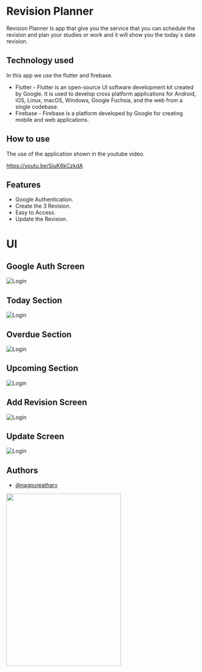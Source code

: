
# Revision Planner

Revision Planner Is app that give you the service that you can schedule the revision and plan your studies or work and it will show you the today`s date revision.



## Technology used

In this app we use the flutter and firebase.

- Flutter - Flutter is an open-source UI software development kit created by Google. It is used to develop cross platform applications for Android, iOS, Linux, macOS, Windows, Google Fuchsia, and the web from a single codebase. 
- Firebase - Firebase is a platform developed by Google for creating mobile and web applications. 
## How to use

The use of the application shown in the youtube video.

https://youtu.be/SiuK6kCzkdA


## Features

- Google Authentication.
- Create the 3 Revision.
- Easy to Access.
- Update the Revision.



# UI

## Google Auth Screen 

![Login](https://github.com/nagpureatharv/Revision-Planner/blob/master/screenshots/GoogleAuth_Screen.png?raw=true)

## Today Section

![Login](https://github.com/nagpureatharv/Revision-Planner/blob/master/screenshots/Today_Screen.png?raw=true)

## Overdue Section

![Login](https://github.com/nagpureatharv/Revision-Planner/blob/master/screenshots/Overdue_Screen.png?raw=true)

## Upcoming Section

![Login](https://github.com/nagpureatharv/Revision-Planner/blob/master/screenshots/Upcoming_Screen.png?raw=true)

## Add Revision Screen

![Login](https://github.com/nagpureatharv/Revision-Planner/blob/master/screenshots/Add_Screen.png?raw=true)

## Update Screen

![Login](https://github.com/nagpureatharv/Revision-Planner/blob/master/screenshots/Update_Screen.png?raw=true)







## Authors

- [@nagpureatharv](https://github.com/nagpureatharv)

<img src="https://github.com/nagpureatharv/Revision-Planner/raw/master/screenshots/GoogleAuth_Screen.png?raw=true" width="300" height="450" />
